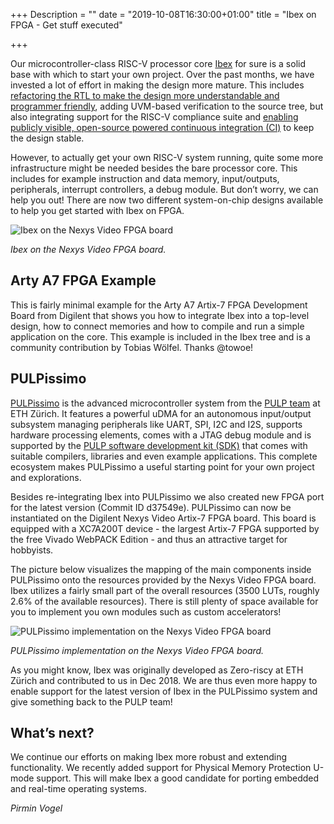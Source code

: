 +++
Description = ""
date = "2019-10-08T16:30:00+01:00"
title = "Ibex on FPGA - Get stuff executed"

+++

Our microcontroller-class RISC-V processor core
[Ibex](https://github.com/lowRISC/ibex/) for sure is a solid base with which to
start your own project. Over the past months, we have invested a lot of effort
in making the design more mature. This includes [refactoring the RTL to make the
design more understandable and programmer
friendly](https://www.lowrisc.org/blog/2019/07/six-more-weeks-of-ibex-development-whats-new/),
adding UVM-based verification to the source tree, but also integrating support
for the RISC-V compliance suite and [enabling publicly visible, open-source
powered continuous integration
(CI)](https://www.lowrisc.org/blog/2019/08/ibex-code-with-confidence/) to keep
the design stable. 

However, to actually get your own RISC-V system running, quite some more
infrastructure might be needed besides the bare processor core. This includes
for example instruction and data memory, input/outputs, peripherals, interrupt
controllers, a debug module. But don’t worry, we can help you out! There are now
two different system-on-chip designs available to help you get started with Ibex
on FPGA.

![Ibex on the Nexys Video FPGA board](/img/Ibex_on_Nexys_Video.jpg "Ibex on the Nexys Video FPGA board.")

_Ibex on the Nexys Video FPGA board._

## Arty A7 FPGA Example

This is fairly minimal example for the Arty A7 Artix-7 FPGA Development Board
from Digilent that shows you how to integrate Ibex into a top-level design, how
to connect memories and how to compile and run a simple application on the core.
This example is included in the Ibex tree and is a community contribution by
Tobias Wölfel. Thanks @towoe!

## PULPissimo

[PULPissimo](https://github.com/pulp-platform/pulpissimo) is the advanced
microcontroller system from the [PULP team](https://pulp-platform.org) at ETH
Zürich. It features a powerful uDMA for an autonomous input/output subsystem
managing peripherals like UART, SPI, I2C and I2S, supports hardware processing
elements, comes with a JTAG debug module and is supported by the [PULP software
development kit (SDK)](https://github.com/pulp-platform/pulp-sdk) that comes
with suitable compilers, libraries and even example applications. This complete
ecosystem makes PULPissimo a useful starting point for your own project and
explorations. 

Besides re-integrating Ibex into PULPissimo we also created new FPGA port for
the latest version (Commit ID d37549e). PULPissimo can now be instantiated on
the Digilent Nexys Video Artix-7 FPGA board. This board is equipped with a
XC7A200T device - the largest Artix-7 FPGA supported by the free Vivado WebPACK
Edition - and thus an attractive target for hobbyists.

The picture below visualizes the mapping of the main components inside
PULPissimo onto the resources provided by the Nexys Video FPGA board. Ibex
utilizes a fairly small part of the overall resources (3500 LUTs, roughly 2.6%
of the available resources). There is still plenty of space available for you to
implement you own modules such as custom accelerators!

![PULPissimo implementation on the Nexys Video FPGA
board](/img/PULPissimo_on_Nexys_Video.png "PULPissimo implementation on the
Nexys Video FPGA board")

_PULPissimo implementation on the Nexys Video FPGA board._

As you might know, Ibex was originally developed as Zero-riscy at ETH Zürich and
contributed to us in Dec 2018. We are thus even more happy to enable support for
the latest version of Ibex in the PULPissimo system and give something back to
the PULP team!

## What’s next?

We continue our efforts on making Ibex more robust and extending functionality.
We recently added support for Physical Memory Protection U-mode support. This
will make Ibex a good candidate for porting embedded and real-time operating
systems.

_Pirmin Vogel_

